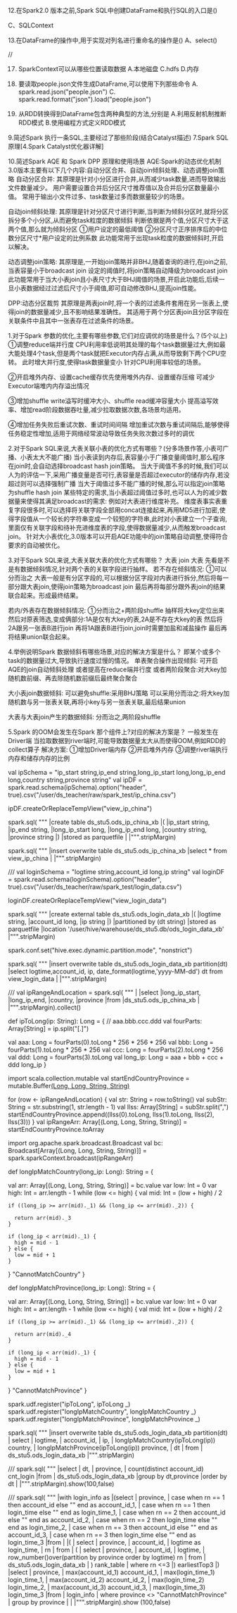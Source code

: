 










12.在Spark2.0 版本之前,Spark SQL中创建DataFrame和执行SQL的入口是()

C、SQLContext

13.在DataFrame的操作中,用于实现对列名进行重命名的操作是()
A、select()






//










17. SparkContext可以从哪些位置读取数据
A.本地磁盘
C.hdfs
D.内存

19. 要读取people.json文件生成DataFrame,可以使用下列那些命令
A. spark.read.json("people.json")
C. spark.read.format("json").load("people.json")

20. 从RDD转换得到DataFrame包含两种典型的方法,分别是
A.利用反射机制推断RDD模式
B.使用编程方式定义RDD模式







9.简述Spark 执行一条SQL,主要经过了那些阶段(结合Catalyst描述)
7.Spark SQL 原理[4.Spark Catalyst优化器详解]

10.简述Spark AQE 和 Spark DPP 原理和使用场景
AQE:Spark的动态优化机制
3.0版本主要有以下几个内容:自动分区合并、自动join倾斜处理、动态调整join策略
自动分区合并:
其原理是针对小分区进行合并,从而减少task数量,进而导致输出文件数量减少。
用户需要设置合并后分区尺寸推荐值以及合并后分区数量最小值。
常用于输出小文件过多、task数量过多而数据量较少的场景。

自动join倾斜处理:
其原理是针对分区尺寸进行判断,当判断为倾斜分区时,就将分区拆分多个小分区,从而避免task粒度的数据倾斜
判断依据是两个值,分区尺寸大于这两个值,那么就为倾斜分区
①用户设定的最低阈值
②分区尺寸正序排序后的中位数分区尺寸*用户设定的比例系数
此功能常用于出现task粒度的数据倾斜时,开启以解决。

动态调整join策略:
其原理是,一开始join策略并非BHJ,随着查询的进行,在join之前,当表容量小于broadcast join 设定的阈值时,将join策略自动降级为broadcast join 
此功能常用于当大小表join且小表尺寸大于BHJ阈值的场景,开启此功能后,后续一旦小表数据经过过滤后尺寸小于阈值,即可自动修改BHJ,提高join性能。

DPP:动态分区裁剪
其原理是两表join时,将一个表的过滤条件套用在另一张表上,使得join的数据量减少,且不影响结果准确性。
其适用于两个分区表join且分区字段在关联条件中且其中一张表存在过滤条件的场景。

1.对于Spark 参数的优化,主要有哪些参数,它们对应调优的场景是什么？(5个以上)
①调整reduce端并行度
CPU利用率低说明其处理的每个task数据量过大,例如最大能处理4个task,但是两个task就把Executor内存占满,从而导致剩下两个CPU空转。
此时增大并行度,使得task数据量变小
针对CPU利用率较低的场景。

②开启堆外内存、设置cache缓存优先使用堆外内存、设置缓存压缩
可减少Executor端堆内内存溢出情况

③增加shuffle write溢写时缓冲大小、shuffle read缓冲容量大小
提高溢写效率、增加read阶段数据吞吐量,减少拉取数据次数,各场景均适用。

④增加任务失败后重试次数、重试时间间隔
增加重试次数与重试间隔后,能够使得任务稳定性增加,适用于网络经常波动导致任务失败次数过多时的调优

2.对于Spark SQL来说,大表关联小表的优化方式有哪些？(分多场景作答,小表可广播、小表太大不能广播)
当小表读到内存后,表容量小于广播变量阈值时,那么程序在join时,会自动选择broadcast hash join策略。
当大于阈值不多的时候,我们可以人为的评估一下,采用广播变量是否可行,表容量是否超过executor的储存内存,若没超过则可以选择强制广播
当大于阈值过多不能广播的时候,那么可以指定join策略为shuffle hash join
某些特定的需求,当小表超过阈值过多时,也可以人为的减少数据量来使得其满足broadcast的需求: 例如对大表进行维度补充。
维度表事实表重复字段很多时,可以选择将关联字段全部用concat连接起来,再用MD5进行加密,使得字段值从一个较长的字符串变成一个较短的字符串,此时对小表建立一个子查询,里面仅有关联字段和待补充进维度表的字段,使得数据量减少,从而触发broadcast join。
针对大小表优化,3.0版本可以开启AQE功能中的join策略自动调整,使得符合要求的自动被优化。

3.对于Spark SQL来说,大表关联大表的优化方式有哪些？
大表 join 大表
先看是不是有数据倾斜情况,针对两个表的关联字段进行抽样。
若不存在倾斜情况:
①可以分而治之
大表一般是有分区字段的,可以根据分区字段对内表进行拆分,然后将每一部分跟大表join,使得join策略为broadcast join 
最后再将每部分跟外表join的结果联合起来。形成最终结果。

若内/外表存在数据倾斜情况:
①分而治之+两阶段shuffle
抽样将大key定位出来
然后对原表筛选,变成俩部分:1A是仅有大key的表,2A是不存在大key的表
然后将2A跟另一张表B进行join 
再将1A跟表B进行join,join时需要加盐和减盐操作
最后再将结果union联合起来。

4.举例说明Spark 数据倾斜有哪些场景,对应的解决方案是什么？
即某个或多个task的数据量过大,导致执行速度过慢的情况。
单表聚合操作出现倾斜:
可开启AQE的join自动倾斜处理
或者提高在reduce端并行度
或者两阶段聚合:对大key加随机数前缀、再去除随机数前缀后最终聚合聚合

大小表join数据倾斜:
可以避免shuffle:采用BHJ策略
可以采用分而治之:将大key加随机数与另一张表关联,再将小key与另一张表关联,最后结果union

大表与大表join产生的数据倾斜:
分而治之,两阶段shuffle

5.Spark 的OOM会发生在Spark 那个组件上?对应的解决方案是？
一般发生在Driver端
当拉取数据到river端时,可能导致数据量太大从而使得OOM,例如RDD的collect算子
解决方案:
①增加Driver端内存
②开启堆外内存
③调整river端执行内存和储存内存的比例




val ipSchema = "ip_start string,ip_end string,long_ip_start long,long_ip_end long,country string,province string"
val ipDF = spark.read.schema(ipSchema).option("header", true).csv("/user/ds_teacher/raw/spark_test/ip_china.csv")

ipDF.createOrReplaceTempView("view_ip_china")

spark.sql(
  """
    |create table ds_stu5.ods_ip_china_xb
    |(
    |ip_start string,
    |ip_end string,
    |long_ip_start long,
    |long_ip_end long,
    |country string,
    |province string
    |)
    |stored as parquetfile
    |
    |""".stripMargin)

spark.sql(
  """
    |insert overwrite table ds_stu5.ods_ip_china_xb
    |select * from view_ip_china
    |
    |""".stripMargin)

///
val loginSchema = "logtime string,account_id long,ip string"
val loginDF = spark.read.schema(loginSchema).option("header", true).csv("/user/ds_teacher/raw/spark_test/login_data.csv")

loginDF.createOrReplaceTempView("view_login_data")

spark.sql(
  """
    |create external table ds_stu5.ods_login_data_xb
    |(
    |logtime string,
    |account_id long,
    |ip string
    |)
    |partitioned by (dt string)
    |stored as parquetfile
    |location '/user/hive/warehouse/ds_stu5.db/ods_login_data_xb'
    |""".stripMargin)

spark.conf.set("hive.exec.dynamic.partition.mode", "nonstrict")

spark.sql(
  """
    |insert overwrite table ds_stu5.ods_login_data_xb partition(dt)
    |select logtime,account_id, ip, date_format(logtime,'yyyy-MM-dd') dt from view_login_data
    |
    |""".stripMargin)

///
val ipRangeAndLocation = spark.sql(
  """
    |
    |select
    |long_ip_start,
    |long_ip_end,
    |country,
    |province
    |from
    |ds_stu5.ods_ip_china_xb
    |
    |""".stripMargin).collect()


def ipToLong(ip: String): Long = {
  // aaa.bbb.ccc.ddd
  val fourParts: Array[String] = ip.split("[.]")

  val aaa: Long = fourParts(0).toLong * 256 * 256 * 256
  val bbb: Long = fourParts(1).toLong * 256 * 256
  val ccc: Long = fourParts(2).toLong * 256
  val ddd: Long = fourParts(3).toLong
  val long_ip: Long = aaa + bbb + ccc + ddd
  long_ip
}

import scala.collection.mutable
val startEndCountryProvince = mutable.Buffer[(Long, Long, String, String)]()

for (row <- ipRangeAndLocation) {
  val str: String = row.toString()
  val subStr: String = str.substring(1, str.length - 1)
  val llss: Array[String] = subStr.split(",")
  startEndCountryProvince.append((llss(0).toLong, llss(1).toLong, llss(2), llss(3)))
}
val ipRangeArr: Array[(Long, Long, String, String)] = startEndCountryProvince.toArray

import org.apache.spark.broadcast.Broadcast
val bc: Broadcast[Array[(Long, Long, String, String)]] = spark.sparkContext.broadcast(ipRangeArr)


def longIpMatchCountry(long_ip: Long): String = {

  val arr: Array[(Long, Long, String, String)] = bc.value
  var low: Int = 0
  var high: Int = arr.length - 1
  while (low <= high) {
    val mid: Int = (low + high) / 2

    if ((long_ip >= arr(mid)._1) && (long_ip <= arr(mid)._2)) {

      return arr(mid)._3
    }

    if (long_ip < arr(mid)._1) {
      high = mid - 1
    } else {
      low = mid + 1
    }
  }
  "CannotMatchCountry"
}

def longIpMatchProvince(long_ip: Long): String = {

  val arr: Array[(Long, Long, String, String)] = bc.value
  var low: Int = 0
  var high: Int = arr.length - 1
  while (low <= high) {
    val mid: Int = (low + high) / 2

    if ((long_ip >= arr(mid)._1) && (long_ip <= arr(mid)._2)) {

      return arr(mid)._4
    }

    if (long_ip < arr(mid)._1) {
      high = mid - 1
    } else {
      low = mid + 1
    }
  }
  "CannotMatchProvince"
}

spark.udf.register("ipToLong", ipToLong _)
spark.udf.register("longIpMatchCountry", longIpMatchCountry _)
spark.udf.register("longIpMatchProvince", longIpMatchProvince _)

spark.sql(
  """
    |insert overwrite table ds_stu5.ods_login_data_xb partition(dt)
    | select
    |   logtime,
    |   account_id,
    |   ip,
    |   longIpMatchCountry(ipToLong(ip)) country,
    |   longIpMatchProvince(ipToLong(ip)) province,
    |   dt
    | from
    |  ds_stu5.ods_login_data_xb
    |""".stripMargin)

///
spark.sql(
  """
    |select
    |   dt,
    |   province,
    |   count(distinct account_id) cnt_login
    |from
    |   ds_stu5.ods_login_data_xb
    |group by dt,province
    |order by dt
    |
    |""".stripMargin).show(100,false)

///
spark.sql(
  """
    |with login_info as
    |(select
    |    province,
    |    case when rn == 1 then account_id else "" end as account_id_1,
    |    case when rn == 1 then login_time else "" end as login_time_1,
    |    case when rn == 2 then account_id else "" end as account_id_2,
    |    case when rn == 2 then login_time else "" end as login_time_2,
    |    case when rn == 3 then account_id else "" end as account_id_3,
    |    case when rn == 3 then login_time else "" end as login_time_3
    |from
    |
    |(
    |    select
    |       province,
    |       account_id,
    |       logtime as login_time,
    |       rn
    |       from
    |    (
    |       select
    |          province,
    |          account_id,
    |          logtime,
    |          row_number()over(partition by province order by logtime) rn
    |       from
    |          ds_stu5.ods_login_data_xb
    |    ) rank_table
    |    where rn <=3
    |) earliestTop3
    |)
    |select
    |   province,
    |   max(account_id_1) account_id_1,
    |   max(login_time_1) login_time_1,
    |   max(account_id_2) account_id_2,
    |   max(login_time_2) login_time_2,
    |   max(account_id_3) account_id_3,
    |   max(login_time_3) login_time_3
    |from
    |   login_info
    |   where province <> "CannotMatchProvince"
    |   group by province
    |
    |
    |""".stripMargin).show (100,false)






